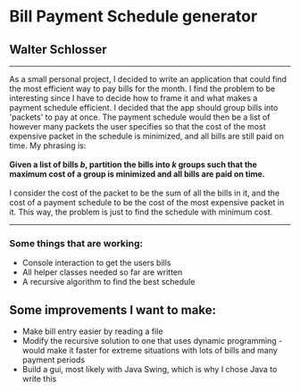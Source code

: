 <h1>Bill Payment Schedule generator</h1>
<h2>Walter Schlosser</h2>
<hr>
<p>As a small personal project, I decided to write an application that could find the most efficient way to pay bills for the month.  I find the problem to be interesting since I have to decide how to frame it and what makes a payment schedule efficient.  I decided that the app should group bills into 'packets' to pay at once.  The payment schedule would then be a list of however many packets the user specifies so that the cost of the most expensive packet in the schedule is minimized, and all bills are still paid on time.  My phrasing is: <br><br>
<b>Given a list of bills <i>b</i>, partition the bills into <i>k</i> groups such that the maximum cost of a group is minimized and all bills are paid on time.</b><br><br>
I consider the cost of the packet to be the sum of all the bills in it, and the cost of a payment schedule to be the cost of the most expensive packet in it.  This way, the problem is just to find the schedule with minimum cost.</p>
<hr>
<h3>Some things that are working:</h3>
<ul>
<li>Console interaction to get the users bills</li>
<li>All helper classes needed so far are written</li>
<li>A recursive algorithm to find the best schedule</li>
</ul>
<h2>Some improvements I want to make:</h3>
<ul>
<li>Make bill entry easier by reading a file</li>
<li>Modify the recursive solution to one that uses dynamic programming - would make it faster for extreme situations with lots of bills and many payment periods</li>
<li>Build a gui, most likely with Java Swing, which is why I chose Java to write this</li>
